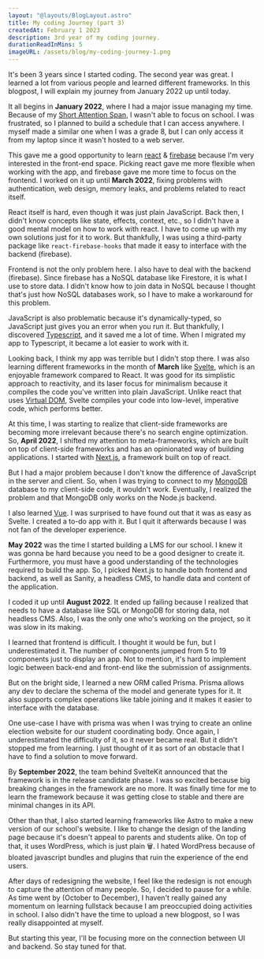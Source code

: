 ```yaml
---
layout: "@layouts/BlogLayout.astro"
title: My coding Journey (part 3)
createdAt: February 1 2023
description: 3rd year of my coding journey.
durationReadInMins: 5
imageURL: /assets/blog/my-coding-journey-1.png
---
```


It's been 3 years since I started coding. The second year was great. I learned a lot from various people and learned different frameworks. In this blogpost, I will explain my journey from January 2022 up until today.

It all begins in **January 2022**, where I had a major issue managing my time. Because of my [Short Attention Span](https://www.healthline.com/health/short-attention-span), I wasn't able to focus on school. I was frustrated, so I planned to build a schedule that I can access anywhere. I myself made a similar one when I was a grade 8, but I can only access it from my laptop since it wasn't hosted to a web server. 

This gave me a good opportunity to learn [react](https://beta.reactjs.org) & [firebase](https://firebase.google.com) because I'm very interested in the front-end space. Picking react gave me more flexible when working with the app, and firebase gave me more time to focus on the frontend. I worked on it up until **March 2022**, fixing problems with authentication, web design, memory leaks, and problems related to react itself. 

React itself is hard, even though it was just plain JavaScript. Back then, I didn't know concepts like state, effects, context, etc., so I didn't have a good mental model on how to work with react. I have to come up with my own solutions just for it to work. But thankfully, I was using a third-party package like `react-firebase-hooks` that made it easy to interface with the backend (firebase).

Frontend is not the only problem here. I also have to deal with the backend (firebase). Since firebase has a NoSQL database like Firestore, it is what I use to store data. I didn't know how to join data in NoSQL because I thought that's just how NoSQL databases work, so I have to make a workaround for this problem.

JavaScript is also problematic because it's dynamically-typed, so JavaScript just gives you an error when you run it. But thankfully, I discovered [Typescript](https://typescriptlang.org), and it saved me a lot of time. When I migrated my app to Typescript, it became a lot easier to work with it.

Looking back, I think my app was terrible but I didn't stop there. I was also learning different frameworks in the month of **March** like [Svelte](https://svelte.dev), which is an enjoyable framework compared to React. It was good for its simplistic approach to reactivity, and its laser focus for minimalism because it compiles the code you've written into plain JavaScript. Unlike react that uses [Virtual DOM](https://www.codecademy.com/article/react-virtual-dom), Svelte compiles your code into low-level, imperative code, which performs better.

At this time, I was starting to realize that client-side frameworks are becoming more irrelevant because there's no search engine optimization. So, **April 2022**, I shifted my attention to meta-frameworks, which are built on top of client-side frameworks and has an opinionated way of building applications. I started with [Next.js](https://nextjs.org), a framework built on top of react.

But I had a major problem because I don't know the difference of JavaScript in the server and client. So, when I was trying to connect to my [MongoDB](https://mongodb.com) database to my client-side code, it wouldn't work. Eventually, I realized the problem and that MongoDB only works on the Node.js backend.

I also learned [Vue](https://vuejs.org). I was surprised to have found out that it was as easy as Svelte. I created a to-do app with it. But I quit it afterwards because I was not fan of the developer experience.

**May 2022** was the time I started building a LMS for our school. I knew it was gonna be hard because you need to be a good designer to create it. Furthermore, you must have a good understanding of the technologies required to build the app. So, I picked Next.js to handle both frontend and backend, as well as Sanity, a headless CMS, to handle data and content of the application. 

I coded it up until **August 2022**. It ended up failing because I realized that needs to have a database like SQL or MongoDB for storing data, not headless CMS. Also, I was the only one who's working on the project, so it was slow in its making. 

I learned that frontend is difficult. I thought it would be fun, but I underestimated it. The number of components jumped from 5 to 19 components just to display an app. Not to mention, it's hard to implement logic between back-end and front-end like the submission of assignments.

But on the bright side, I learned a new ORM called Prisma. Prisma allows any dev to declare the schema of the model and generate types for it. It also supports complex operations like table joining and it makes it easier to interface with the database. 

One use-case I have with prisma was when I was trying to create an online election website for our student coordinating body. Once again, I underestimated the difficulty of it, so it never became real. But it didn't stopped me from learning. I just thought of it as sort of an obstacle that I have to find a solution to move forward. 

By **September 2022**, the team behind SvelteKit announced that the framework is in the release candidate phase. I was so excited because big breaking changes in the framework are no more. It was finally time for me to learn the framework because it was getting close to stable and there are minimal changes in its API. 

Other than that, I also started learning frameworks like Astro to make a new version of our school's website. I like to change the design of the landing page because it's doesn't appeal to parents and students alike. On top of that, it uses WordPress, which is just plain 🗑️. I hated WordPress because of bloated javascript bundles and plugins that ruin the experience of the end users.

After days of redesigning the website, I feel like the redesign is not enough to capture the attention of many people. So, I decided to pause for a while. As time went by (October to December), I haven't really gained any momentum on learning fullstack because I am preoccupied doing activities in school. I also didn't have the time to upload a new blogpost, so I was really disappointed at myself.

But starting this year, I'll be focusing more on the connection between UI and backend. So stay tuned for that.